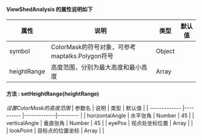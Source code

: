 #### ViewShedAnalysis 的属性说明如下

| 属性   | 说明              | 类型    | 默认值          |
| ------ | ----------------- | ------- | --------------- |
| symbol | ColorMask的符号对象，可参考maptalks.Polygon符号 | Object |            |
| heightRange  | 高度范围，分别为最大高度和最小高度      | Array  |             |

#### 方法 : setHeightRange(heightRange)
_设置ColorMask的高度范围_
| 参数名 | 说明 | 类型 | 默认值 |
| ------------- |---------- |-------------|--------- |
| horizontalAngle | 水平张角 | Number | 45           |
| verticalAngle | 垂直张角 | Number | 45           |
| eyePos  | 视点处坐标位置     | Array  |   |
| lookPoint  | 目标点的位置坐标      | Array  |   |
